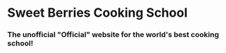 <h1>Sweet Berries Cooking School</h1>
<h3>The unofficial "Official" website for the world's best cooking school!</h3>
